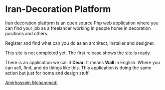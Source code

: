 # Iran-Decoration Platform

Iran decoration platform is an open source Php web application where you can find your job as a freelancer  working in people home in decoration positions and others.

Register and find what can you do as an architect, installer and designer.

This site is not completed yet. The first release shows the site is ready.

There is an application we call it **Divar**. It means **Wall** in English. Where you can sell, find, and do things like this. This application is doing the same action but just for home and design stuff.

[Amirhossein Mohammadi](https://amirhossein.info/)